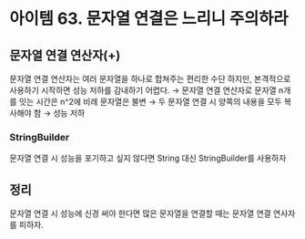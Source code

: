 # 아이템 63. 문자열 연결은 느리니 주의하라

## 문자열 연결 연산자(+)

문자열 연결 연산자는 여러 문자열을 하나로 합쳐주는 편리한 수단
하지만, 본격적으로 사용하기 시작하면 성능 저하를 감내하기 어렵다.
→ 문자열 연결 연산자로 문자열 n개를 잇는 시간은 n^2에 비례
문자열은 불변 → 두 문자열 연결 시 양쪽의 내용을 모두 복사해야 함 → 성능 저하

### StringBuilder

문자열 연결 시 성능을 포기하고 싶지 않다면 String 대신 StringBuilder를 사용하자

## 정리

문자열 연결 시 성능에 신경 써야 한다면 많은 문자열을 연결할 때는 문자열 연결 연사자를 피하자.
